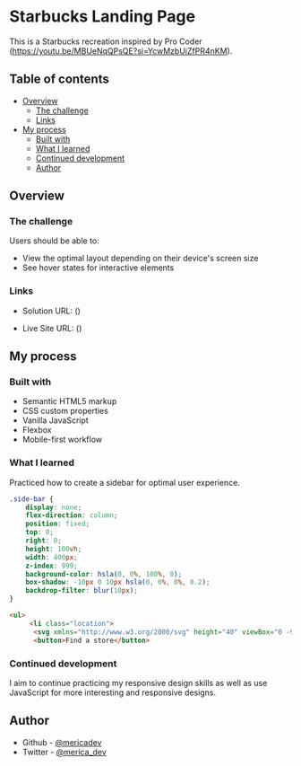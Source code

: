 # Starbucks Landing Page 

This is a Starbucks recreation inspired by Pro Coder (https://youtu.be/MBUeNqQPsQE?si=YcwMzbUiZfPR4nKM). 

## Table of contents

- [Overview](#overview)
  - [The challenge](#the-challenge)
  - [Links](#links)
- [My process](#my-process)
  - [Built with](#built-with)
  - [What I learned](#what-i-learned)
  - [Continued development](#continued-development)
  - [Author](#author)


## Overview

### The challenge

Users should be able to:

- View the optimal layout depending on their device's screen size
- See hover states for interactive elements


### Links

- Solution URL: ()

- Live Site URL: ()

## My process

### Built with

- Semantic HTML5 markup
- CSS custom properties
-  Vanilla JavaScript
- Flexbox
- Mobile-first workflow


### What I learned

Practiced how to create a sidebar for optimal user experience.


```css
.side-bar {
    display: none;
    flex-direction: column;
    position: fixed;
    top: 0;
    right: 0;
    height: 100vh;
    width: 400px;
    z-index: 999;
    background-color: hsla(0, 0%, 100%, 0);
    box-shadow: -10px 0 10px hsla(0, 0%, 0%, 0.2);
    backdrop-filter: blur(10px);
}
```

```html
<ul>
     <li class="location">
      <svg xmlns="http://www.w3.org/2000/svg" height="40" viewBox="0 -960 960 960" width="40"><path d="M480-480q33 0 56.5-23.5T560-560q0-33-23.5-56.5T480-640q-33 0-56.5 23.5T400-560q0 33 23.5 56.5T480-480Zm0 294q122-112 181-203.5T720-552q0-109-69.5-178.5T480-800q-101 0-170.5 69.5T240-552q0 71 59 162.5T480-186Zm0 106Q319-217 239.5-334.5T160-552q0-150 96.5-239T480-880q127 0 223.5 89T800-552q0 100-79.5 217.5T480-80Zm0-480Z"/></svg>
      <button>Find a store</button>


```

### Continued development

I aim to continue practicing my responsive design skills as well as use JavaScript for more interesting and responsive designs.



## Author

- Github - [@mericadev](https://github.com/mericadev)
- Twitter - [@merica_dev](https://www.twitter.com/merica_dev)


